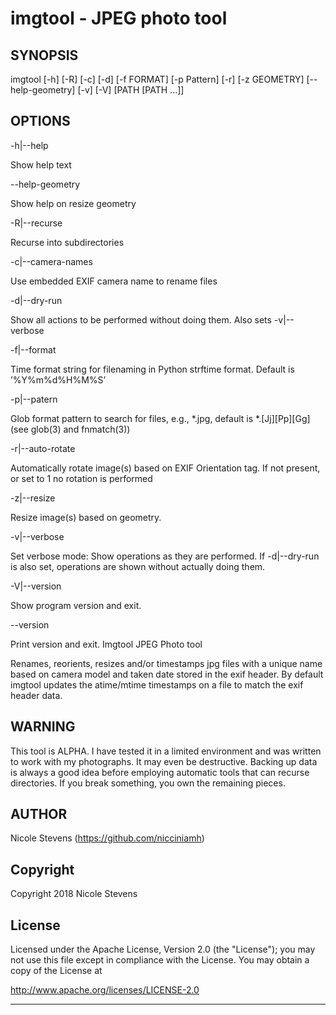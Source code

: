 # imgtool - JPEG photo tool

## SYNOPSIS  ##

imgtool [-h] [-R] [-c] [-d] [-f FORMAT] [-p Pattern] [-r] [-z GEOMETRY]
[--help-geometry] [-v] [-V] [PATH [PATH ...]]

## OPTIONS  ##

-h|--help

Show help text

--help-geometry

Show help on resize geometry

-R|--recurse

Recurse into subdirectories

-c|--camera-names

Use embedded EXIF camera name to rename files

-d|--dry-run

Show all actions to be performed without doing them. Also sets
-v|--verbose

-f|--format

Time format string for filenaming in Python strftime format. Default is
’%Y%m%d%H%M%S’

-p|--patern

Glob format pattern to search for files, e.g., *.jpg, default is
*.[Jj][Pp][Gg] (see glob(3) and fnmatch(3))

-r|--auto-rotate

Automatically rotate image(s) based on EXIF Orientation tag. If not
present, or set to 1 no rotation is performed

-z|--resize

Resize image(s) based on geometry.

-v|--verbose

Set verbose mode: Show operations as they are performed. If
-d|--dry-run is also set, operations are shown without actually doing
them.

-V|--version

Show program version and exit.

--version

Print version and exit. Imgtool JPEG Photo tool

Renames, reorients, resizes and/or timestamps jpg files with a unique
name based on camera model and taken date stored in the exif header. By
default imgtool updates the atime/mtime timestamps on a file to match
the exif header data.

## WARNING  ##

This tool is ALPHA. I have tested it in a limited environment and was
written to work with my photographs. It may even be destructive.
Backing up data is always a good idea before employing automatic tools
that can recurse directories. If you break something, you own the
remaining pieces.

## AUTHOR  ##

Nicole Stevens (https://github.com/nicciniamh)

## Copyright  ##

Copyright 2018 Nicole Stevens

## License  ##

Licensed under the Apache License, Version 2.0 (the "License"); you may
not use this file except in compliance with the License. You may obtain
a copy of the License at

http://www.apache.org/licenses/LICENSE-2.0

- - -
